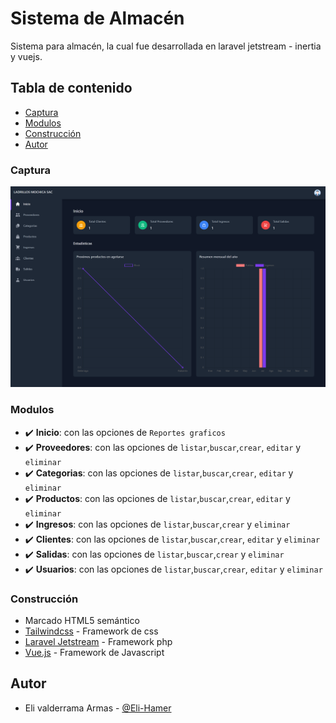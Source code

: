 # Sistema de Almacén

Sistema para almacén, la cual fue desarrollada en laravel jetstream - inertia  y vuejs. 

## Tabla de contenido

- [Captura](#capura)
- [Modulos](#modulos)
- [Construcción](#construcción)
- [Autor](#autor)

### Captura

![](./screenshot.png)

### Modulos

- ✔️ **Inicio**: con las opciones de `Reportes graficos`
- ✔️ **Proveedores**: con las opciones de `listar`,`buscar`,`crear`, `editar` y `eliminar`
- ✔️ **Categorias**: con las opciones de `listar`,`buscar`,`crear`, `editar` y `eliminar`
- ✔️ **Productos**: con las opciones de `listar`,`buscar`,`crear`, `editar` y `eliminar`
- ✔️ **Ingresos**: con las opciones de `listar`,`buscar`,`crear` y `eliminar`
- ✔️ **Clientes**: con las opciones de `listar`,`buscar`,`crear`, `editar` y `eliminar`
- ✔️ **Salidas**: con las opciones de `listar`,`buscar`,`crear` y `eliminar`
- ✔️ **Usuarios**: con las opciones de `listar`,`buscar`,`crear`, `editar` y `eliminar`


### Construcción

- Marcado HTML5 semántico
- [Tailwindcss](https://tailwindcss.com/) - Framework de css
- [Laravel Jetstream](https://jetstream.laravel.com/2.x/stacks/inertia.html) - Framework php
- [Vue.js](https://vuejs.org/) -  Framework de Javascript

## Autor

- Eli valderrama Armas - [@Eli-Hamer](https://www.facebook.com/eli.valderramaarmas)

